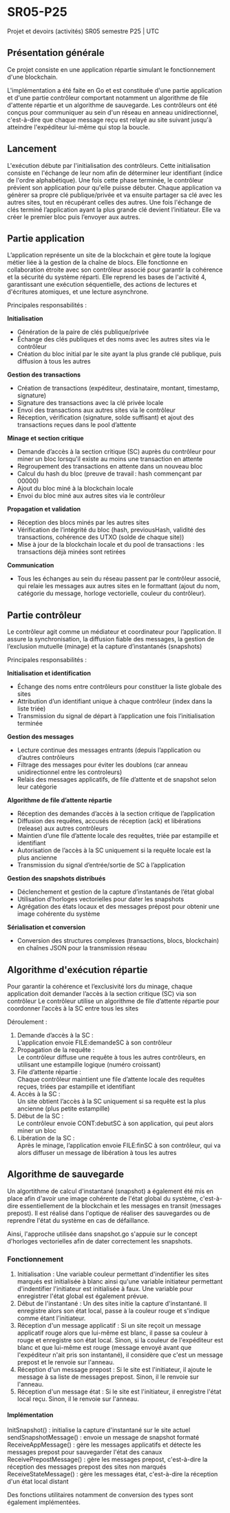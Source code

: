 # SR05-P25
Projet et devoirs (activités) SR05 semestre P25 | UTC

## Présentation générale

Ce projet consiste en une application répartie simulant le fonctionnement d'une blockchain. 

L'implémentation a été faite en Go et est constituée d'une partie application et d'une partie contrôleur comportant notamment un algorithme de file d'attente répartie et un algorithme de sauvegarde. Les contrôleurs ont été conçus pour communiquer au sein d'un réseau en anneau unidirectionnel, c'est-à-dire que chaque message reçu est relayé au site suivant jusqu'à atteindre l'expéditeur lui-même qui stop la boucle.

## Lancement
L'exécution débute par l'initialisation des contrôleurs. Cette initialisation consiste en l'échange de leur nom afin de déterminer leur identifiant (indice de l'ordre alphabétique). Une fois cette phase terminée, le contrôleur prévient son application pour qu'elle puisse débuter. Chaque application va génèrer sa propre clé publique/privée et va ensuite partager sa clé avec les autres sites, tout en récupérant celles des autres. Une fois l'échange de clés terminé l’application ayant la plus grande clé devient l’initiateur. Elle va créer le premier bloc puis l’envoyer aux autres. 
   
## Partie application
L’application représente un site de la blockchain et gère toute la logique métier liée à la gestion de la chaîne de blocs.
Elle fonctionne en collaboration étroite avec son contrôleur associé pour garantir la cohérence et la sécurité du système réparti.
Elle reprend les bases de l'activité 4, garantissant une exécution séquentielle, des actions de lectures et d'écritures atomiques, et une lecture asynchrone.

Principales responsabilités :

**Initialisation**
- Génération de la paire de clés publique/privée
- Échange des clés publiques et des noms avec les autres sites via le contrôleur
- Création du bloc initial par le site ayant la plus grande clé publique, puis diffusion à tous les autres

**Gestion des transactions**
- Création de transactions (expéditeur, destinataire, montant, timestamp, signature)
- Signature des transactions avec la clé privée locale
- Envoi des transactions aux autres sites via le contrôleur
- Réception, vérification (signature, solde suffisant) et ajout des transactions reçues dans le pool d’attente

**Minage et section critique**
- Demande d’accès à la section critique (SC) auprès du contrôleur pour miner un bloc lorsqu'il existe au moins une transaction en attente
- Regroupement des transactions en attente dans un nouveau bloc
- Calcul du hash du bloc (preuve de travail : hash commençant par 00000)
- Ajout du bloc miné à la blockchain locale
- Envoi du bloc miné aux autres sites via le contrôleur

**Propagation et validation**
- Réception des blocs minés par les autres sites
- Vérification de l’intégrité du bloc (hash, previousHash, validité des transactions, cohérence des UTXO (solde de chaque site))
- Mise à jour de la blockchain locale et du pool de transactions : les transactions déjà minées sont retirées

**Communication**
- Tous les échanges au sein du réseau passent par le contrôleur associé, qui relaie les messages aux autres sites en le formattant (ajout du nom, catégorie du message, horloge vectorielle, couleur du contrôleur).

## Partie contrôleur

Le contrôleur agit comme un médiateur et coordinateur pour l’application.
Il assure la synchronisation, la diffusion fiable des messages, la gestion de l’exclusion mutuelle (minage) et la capture d’instantanés (snapshots)

Principales responsabilités :

**Initialisation et identification**
- Échange des noms entre contrôleurs pour constituer la liste globale des sites
- Attribution d’un identifiant unique à chaque contrôleur (index dans la liste triée)
- Transmission du signal de départ à l’application une fois l’initialisation terminée

**Gestion des messages**
- Lecture continue des messages entrants (depuis l’application ou d’autres contrôleurs
- Filtrage des messages pour éviter les doublons (car anneau unidirectionnel entre les controleurs)
- Relais des messages applicatifs, de file d’attente et de snapshot selon leur catégorie

**Algorithme de file d’attente répartie**
- Réception des demandes d’accès à la section critique de l’application
- Diffusion des requêtes, accusés de réception (ack) et libérations (release) aux autres contrôleurs
- Maintien d’une file d’attente locale des requêtes, triée par estampille et identifiant
- Autorisation de l’accès à la SC uniquement si la requête locale est la plus ancienne
- Transmission du signal d’entrée/sortie de SC à l’application

**Gestion des snapshots distribués**
- Déclenchement et gestion de la capture d’instantanés de l’état global
- Utilisation d’horloges vectorielles pour dater les snapshots
- Agrégation des états locaux et des messages prépost pour obtenir une image cohérente du système

**Sérialisation et conversion**
- Conversion des structures complexes (transactions, blocs, blockchain) en chaînes JSON pour la transmission réseau

## Algorithme d'exécution répartie

Pour garantir la cohérence et l’exclusivité lors du minage, chaque application doit demander l’accès à la section critique (SC) via son contrôleur
Le contrôleur utilise un algorithme de file d’attente répartie pour coordonner l’accès à la SC entre tous les sites

Déroulement :

1. Demande d’accès à la SC :  
L’application envoie FILE:demandeSC à son contrôleur  
2. Propagation de la requête :  
Le contrôleur diffuse une requête à tous les autres contrôleurs, en utilisant une estampille logique (numéro croissant)  
3. File d’attente répartie :  
Chaque contrôleur maintient une file d’attente locale des requêtes reçues, triées par estampille et identifiant  
4. Accès à la SC :  
Un site obtient l’accès à la SC uniquement si sa requête est la plus ancienne (plus petite estampille)  
5. Début de la SC :  
Le contrôleur envoie CONT:debutSC à son application, qui peut alors miner un bloc  
6. Libération de la SC :  
Après le minage, l’application envoie FILE:finSC à son contrôleur, qui va alors diffuser un message de libération à tous les autres  

## Algorithme de sauvegarde

Un algortithme de calcul d'instantané (snapshot) a également été mis en place afin d'avoir une image cohérente de l'état global du système, c'est-à-dire essentiellement de la blockchain et les messages en transit (messages prepost). Il est réalisé dans l'optique de réaliser des sauvegardes ou de reprendre l'état du système en cas de défaillance. 

Ainsi, l'approche utilisée dans snapshot.go s'appuie sur le concept d'horloges vectorielles afin de dater correctement les snapshots.

### Fonctionnement 

1. Initialisation : Une variable couleur permettant d'indentifier les sites marqués est initialisée à blanc ainsi qu'une variable initiateur permettant d'indentifier l'initiateur est initialisée à faux. Une variable pour enregistrer l'état global est également prévue.
2. Début de l'instantané : Un des sites initie la capture d'instantané. Il enregistre alors son état local, passe à la couleur rouge et s'indique comme étant l'initiateur. 
3. Réception d'un message applicatif :
   Si un site reçoit un message applicatif rouge alors que lui-même est blanc, il passe sa couleur à rouge et enregistre son état local.
   Sinon, si la couleur de l'expéditeur est blanc et que lui-même est rouge (message envoyé avant que l'expéditeur n'ait pris son instantané), il considère que c'est un message prepost et le renvoie sur l'anneau.
4. Réception d'un message prepost :
   Si le site est l'initiateur, il ajoute le message à sa liste de messages prepost.
   Sinon, il le renvoie sur l'anneau. 
6. Réception d'un message état :
   Si le site est l'initiateur, il enregistre l'état local reçu.
   Sinon, il le renvoie sur l'anneau. 

#### Implémentation

InitSnapshot() : initialise la capture d'instantané sur le site actuel
sendSnapshotMessage() : envoie un message de snapshot formaté
ReceiveAppMessage() : gère les messages applicatifs et détecte les messages prepost pour sauvegarder l'état des canaux
ReceivePrepostMessage() : gère les messages prepost, c'est-à-dire la réception des messages prepost des sites non marqués
ReceiveStateMessage() : gère les messages état, c'est-à-dire la réception d'un état local distant

Des fonctions utilitaires notamment de conversion des types sont également implémentées. 
